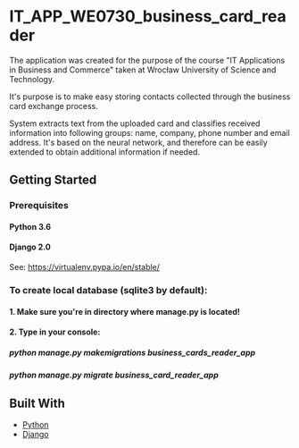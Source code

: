 # IT_APP_WE0730_business_card_reader

The application was created for the purpose of the course
"IT Applications in Business and Commerce" taken at Wrocław University of Science and Technology.

It's purpose is to make easy storing contacts collected through the business card exchange process.

System extracts text from the uploaded card and classifies received information into following groups: name, company, phone number and email address. It's based on the neural network, and therefore can be easily extended to obtain additional information if needed.

## Getting Started

### Prerequisites
#### Python 3.6
#### Django 2.0

See: https://virtualenv.pypa.io/en/stable/

### To create local database (sqlite3 by default):
#### 1. Make sure you're in directory where manage.py is located!
#### 2. Type in your console:
##### python manage.py makemigrations business_cards_reader_app
##### python manage.py migrate business_card_reader_app


## Built With

* [Python]()
* [Django]()

